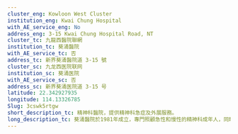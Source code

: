 ```yaml
---
cluster_eng: Kowloon West Cluster
institution_eng: Kwai Chung Hospital
with_AE_service_eng: No
address_eng: 3-15 Kwai Chung Hospital Road, NT
cluster_tc: 九龍西醫院聯網
institution_tc: 葵涌醫院
with_AE_service_tc: 否
address_tc: 新界葵涌醫院道 3-15 號
cluster_sc: 九龙西医院联网
institution_sc: 葵涌医院
with_AE_service_sc: 否
address_sc: 新界葵涌医院道 3-15 号
latitude: 22.342927935
longitude: 114.13326785
Slug: 3cswk5rtgw
short_description_tc: 精神科醫院，提供精神科急症及外展服務。
long_description_tc: 葵涌醫院於1981年成立，專門照顧急性和慢性的精神科成年人，同時提供多項附屬精神科的服務，並由多個專職醫療服務支援。此外，醫院致力發展社區外展隊，共營運五間精神科門診診所。醫院與多間中途宿舍、庇護工場、教育和社福機構合作，提供持續的護理服務，讓精神病患者重投社區。
---
```

